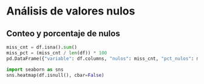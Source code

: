 ﻿# Análisis de valores nulos  

## Conteo y porcentaje de nulos 

```python
miss_cnt = df.isna().sum()
miss_pct = (miss_cnt / len(df)) * 100
pd.DataFrame({"variable": df.columns, "nulos": miss_cnt, "pct_nulos": miss_pct})

import seaborn as sns
sns.heatmap(df.isnull(), cbar=False)
```


